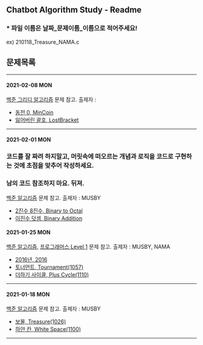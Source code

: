 ## Chatbot Algorithm Study - Readme
### * 파일 이름은 날짜_문제이름_이름으로 적어주세요! 
ex) 210118_Treasure_NAMA.c
## 문제목록

---------------------------------

#### 2021-02-08 MON

[백준 그리디 알고리즘](https://www.acmicpc.net/step/33) 문제 참고. 출제자 : 

- [동전 0, MinCoin](https://www.acmicpc.net/problem/11047)
- [잃어버린 괄호, LostBracket](https://www.acmicpc.net/problem/1541)

---------------------------------

#### 2021-02-01 MON

### 코드를 잘 짜려 하지말고, 머릿속에 떠오르는 개념과 로직을 코드로 구현하는 것에 초점을 맞추어 작성하세요.
### 남의 코드 참조하지 마요. 뒤져.

[백준 알고리즘](https://www.acmicpc.net/problemset) 문제 참고.   출제자 : MUSBY
- [2진수 8진수, Binary to Octal](https://www.acmicpc.net/problem/1373)
- [이진수 덧셈, Binary Addition](https://www.acmicpc.net/problem/2729)

#### 2021-01-25 MON

[백준 알고리즘](https://www.acmicpc.net/problemset), [프로그래머스 Level 1](https://programmers.co.kr/learn/challenges) 문제 참고.   출제자 : MUSBY, NAMA

- [2016년, 2016](https://programmers.co.kr/learn/courses/30/lessons/12901)
- [토너먼트, Tournament(1057)](https://www.acmicpc.net/problem/1057)
- [더하기 사이클, Plus Cycle(1110)](https://www.acmicpc.net/problem/1110)

---------------------------------

#### 2021-01-18 MON

[백준 알고리즘](https://www.acmicpc.net/problemset) 문제 참고.   출제자 : MUSBY

- [보물, Treasure(1026)](https://www.acmicpc.net/problem/1026)
- [하얀 칸, White Space(1100)](https://www.acmicpc.net/problem/1100)

---------------------------------
